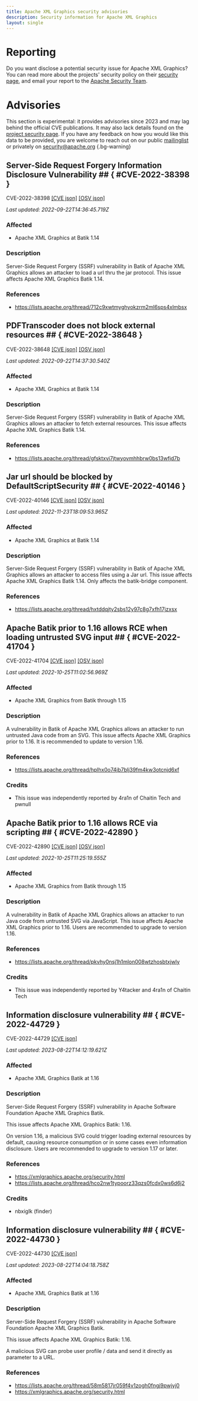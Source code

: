 ```yaml
---
title: Apache XML Graphics security advisories
description: Security information for Apache XML Graphics
layout: single
---
```


# Reporting

Do you want disclose a potential security issue for Apache XML Graphics? You can read more about the projects' security policy on their [security page](https://xmlgraphics.apache.org/security.html), and email your report to the [Apache Security Team](mailto:security@apache.org).

# Advisories

This section is experimental: it provides advisories since 2023 and may lag behind the official CVE publications. It may also lack details found on the [project security page](https://xmlgraphics.apache.org/security.html). If you have any feedback on how you would like this data to be provided, you are welcome to reach out on our public [mailinglist](/mailinglist) or privately on [security@apache.org](mailto:security@apache.org)
{.bg-warning}

## Server-Side Request Forgery Information Disclosure Vulnerability ## { #CVE-2022-38398 }

CVE-2022-38398 [\[CVE json\]](./CVE-2022-38398.cve.json) [\[OSV json\]](./CVE-2022-38398.osv.json)



_Last updated: 2022-09-22T14:36:45.719Z_

### Affected

* Apache XML Graphics at Batik 1.14


### Description

Server-Side Request Forgery (SSRF) vulnerability in Batik of Apache XML Graphics allows an attacker to load a url thru the jar protocol.  This issue affects Apache XML Graphics Batik 1.14.

### References
* https://lists.apache.org/thread/712c9xwtmyghyokzrm2ml6sps4xlmbsx


## PDFTranscoder does not block external resources ## { #CVE-2022-38648 }

CVE-2022-38648 [\[CVE json\]](./CVE-2022-38648.cve.json) [\[OSV json\]](./CVE-2022-38648.osv.json)



_Last updated: 2022-09-22T14:37:30.540Z_

### Affected

* Apache XML Graphics at Batik 1.14


### Description

Server-Side Request Forgery (SSRF) vulnerability in Batik of Apache XML Graphics allows an attacker to fetch external resources.  This issue affects Apache XML Graphics Batik 1.14.

### References
* https://lists.apache.org/thread/gfsktxvj7jtwyovmhhbrw0bs13wfjd7b


## Jar url should be blocked by DefaultScriptSecurity ## { #CVE-2022-40146 }

CVE-2022-40146 [\[CVE json\]](./CVE-2022-40146.cve.json) [\[OSV json\]](./CVE-2022-40146.osv.json)



_Last updated: 2022-11-23T18:09:53.965Z_

### Affected

* Apache XML Graphics at Batik 1.14


### Description

Server-Side Request Forgery (SSRF) vulnerability in Batik of Apache XML Graphics allows an attacker to access files using a Jar url.  This issue affects Apache XML Graphics Batik 1.14. Only affects the batik-bridge component.

### References
* https://lists.apache.org/thread/hxtddqjty2sbs12y97c8g7xfh17jzxsx


## Apache Batik prior to 1.16 allows RCE when loading untrusted SVG input ## { #CVE-2022-41704 }

CVE-2022-41704 [\[CVE json\]](./CVE-2022-41704.cve.json) [\[OSV json\]](./CVE-2022-41704.osv.json)



_Last updated: 2022-10-25T11:02:56.969Z_

### Affected

* Apache XML Graphics from Batik through 1.15


### Description

A vulnerability in Batik of Apache XML Graphics allows an attacker to run untrusted Java code from an SVG. This issue affects Apache XML Graphics prior to 1.16. It is recommended to update to version 1.16.

### References
* https://lists.apache.org/thread/hplhx0o74jb7blj39fm4kw3otcnjd6xf


### Credits
* This issue was independently reported by 4ra1n of Chaitin Tech and pwnull


## Apache Batik prior to 1.16 allows RCE via scripting ## { #CVE-2022-42890 }

CVE-2022-42890 [\[CVE json\]](./CVE-2022-42890.cve.json) [\[OSV json\]](./CVE-2022-42890.osv.json)



_Last updated: 2022-10-25T11:25:19.555Z_

### Affected

* Apache XML Graphics from Batik through 1.15


### Description

A vulnerability in Batik of Apache XML Graphics allows an attacker to run Java code from untrusted SVG via JavaScript.  This issue affects Apache XML Graphics prior to 1.16. Users are recommended to upgrade to version 1.16.

### References
* https://lists.apache.org/thread/pkvhy0nsj1h1mlon008wtzhosbtxjwly


### Credits
* This issue was independently reported by Y4tacker and 4ra1n of Chaitin Tech


## Information disclosure vulnerability ## { #CVE-2022-44729 }

CVE-2022-44729 [\[CVE json\]](./CVE-2022-44729.cve.json)

_Last updated: 2023-08-22T14:12:19.621Z_

### Affected

* Apache XML Graphics Batik at 1.16


### Description

Server-Side Request Forgery (SSRF) vulnerability in Apache Software Foundation Apache XML Graphics Batik.<p>This issue affects Apache XML Graphics Batik: 1.16.</p><p>On version 1.16, a malicious SVG could trigger loading external resources by default, causing resource consumption or in some cases even information disclosure. Users are recommended to upgrade to version 1.17 or later.<br></p>

### References
* https://xmlgraphics.apache.org/security.html
* https://lists.apache.org/thread/hco2nw1typoorz33qzs0fcdx0ws6d6j2


### Credits
* nbxiglk (finder)


## Information disclosure vulnerability ## { #CVE-2022-44730 }

CVE-2022-44730 [\[CVE json\]](./CVE-2022-44730.cve.json)

_Last updated: 2023-08-22T14:04:18.758Z_

### Affected

* Apache XML Graphics Batik at 1.16


### Description

Server-Side Request Forgery (SSRF) vulnerability in Apache Software Foundation Apache XML Graphics Batik.<p>This issue affects Apache XML Graphics Batik: 1.16.<br></p><p>A malicious SVG can probe user profile / data and send it directly as parameter to a URL.<br></p>

### References
* https://lists.apache.org/thread/58m5817jr059f4v1zogh0fngj9pwjyj0
* https://xmlgraphics.apache.org/security.html
